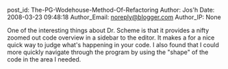 post_id: The-PG-Wodehouse-Method-Of-Refactoring
Author: Jos'h
Date: 2008-03-23 09:48:18
Author_Email: noreply@blogger.com
Author_IP: None

One of the interesting things about Dr. Scheme is that it provides a nifty
zoomed out code overview in a sidebar to the editor. It makes a for a nice
quick way to judge what's happening in your code. I also found that I could
more quickly navigate through the program by using the "shape" of the code in
the area I needed.
